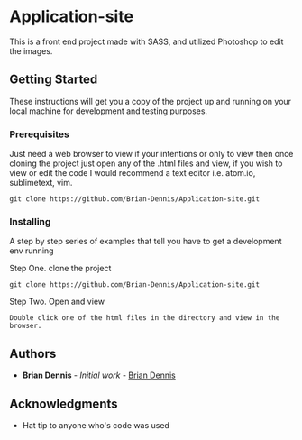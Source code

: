 # Application-site

This is a front end project made with SASS, and utilized Photoshop to edit the images.

## Getting Started

These instructions will get you a copy of the project up and running on your local machine for development and testing purposes.

### Prerequisites

Just need a web browser to view if your intentions or only to view then once cloning the project just open any of the .html files and view, if you wish to view or edit the code I would recommend a text editor i.e. atom.io, sublimetext, vim.

```
git clone https://github.com/Brian-Dennis/Application-site.git
```

### Installing

A step by step series of examples that tell you have to get a development env running

Step One. clone the project

```
git clone https://github.com/Brian-Dennis/Application-site.git
```

Step Two. Open and view

```
Double click one of the html files in the directory and view in the browser.
```



## Authors

* **Brian Dennis** - *Initial work* - [Brian Dennis](https://github.com/Brian-Dennis)

## Acknowledgments

* Hat tip to anyone who's code was used
